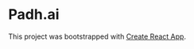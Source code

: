 # Padh.ai

This project was bootstrapped with [Create React App](https://github.com/facebook/create-react-app).